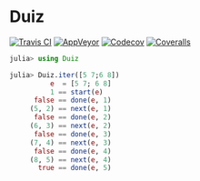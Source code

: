 # Duiz

  [![Travis CI](https://api.travis-ci.org/wookay/Duiz.jl.svg?branch=master)](https://travis-ci.org/wookay/Duiz.jl)
  [![AppVeyor](https://ci.appveyor.com/api/projects/status/8149pgwicks5ssvs?svg=true)](https://ci.appveyor.com/project/wookay/duiz-jl)
  [![Codecov](https://codecov.io/gh/wookay/Duiz.jl/branch/master/graph/badge.svg)](https://codecov.io/gh/wookay/Duiz.jl)
  [![Coveralls](https://coveralls.io/repos/github/wookay/Duiz.jl/badge.svg?branch=master)](https://coveralls.io/github/wookay/Duiz.jl?branch=master)


```julia
julia> using Duiz

julia> Duiz.iter([5 7;6 8])
          e  = [5 7; 6 8]
          1 == start(e)
      false == done(e, 1)
     (5, 2) == next(e, 1)
      false == done(e, 2)
     (6, 3) == next(e, 2)
      false == done(e, 3)
     (7, 4) == next(e, 3)
      false == done(e, 4)
     (8, 5) == next(e, 4)
       true == done(e, 5)
```
